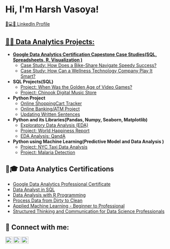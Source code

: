 <h1>Hi, I'm Harsh Vasoya! <br/><a  <a href=""></h1>
  <a <a href="https://www.linkedin.com/in/harsh-vasoya2002/"> 📢💻🔵 LinkedIn Profile </h1>
<h2>👨‍💻 Data Analytics Projects:</h2>

- <b>Google Data Analytics Certification Capestone Case Studies(SQL, Spreadsheets, R, Visualization ) </b>
  - [Case Study: How Does a Bike-Share Navigate Speedy Success?](https://github.com/joshmadakor1/Algorithms-Practice)
  - [Case Study: How Can a Wellness Technology Company Play It Smart?](https://github.com/joshmadakor1/4chan-Image-Analysis-Middleware-C964)
- <b>SQL Projects(SQL) </b>
  - [Project: When Was the Golden Age of Video Games?](https://github.com/joshmadakor1/Algorithms-Practice)
  - [Project: Chinook Digital Music Store](https://github.com/joshmadakor1/4chan-Image-Analysis-Middleware-C964)
- <b>Python Project</b>
  - [Online ShoppingCart Tracker](https://github.com/joshmadakor1/4chan-Image-Analysis-Middleware-C964)
  - [Online Banking/ATM Project](https://github.com/joshmadakor1/4chan-Image-Analysis-Middleware-C964)
  - [Updating Written Sentences](https://github.com/joshmadakor1/4chan-Image-Analysis-Middleware-C964)
- <b>Python and its Libraries(Pandas, Numpy, Seaborn, Matplotlib) </b>
  - [Exploratory Data Analysis (EDA)](https://github.com/joshmadakor1/Sentinel-Lab)
  - [Project: World Happiness Report](https://github.com/joshmadakor1/Jwipe.PowerShell)
  - [EDA Analysis: QandA](https://github.com/joshmadakor1/AD_PS)
- <b>Python using Machine Learning(Predictive Model and Data Analysis )</b>
  - [Project: NYC Taxi Data Analysis](https://github.com/joshmadakor1/EncrypterPOC)
  - [Project: Malaria Detection](https://github.com/joshmadakor1/DecrypterPOC)

<h2>🏅🎓 Data Analytics Certifications</h2>

- [Google Data Analytics Professional  Certificate](https://www.coursera.org/account/accomplishments/specialization/certificate/D6VCZMR3AMTJ)
- [Data Analyst in SQL](https://www.datacamp.com/statement-of-accomplishment/track/aef9de40af0c796a8148f4633b15c9cae6069340?raw=1)
- [Data Analysis with R Programming](https://www.coursera.org/account/accomplishments/certificate/MWFGC9LKLGVG)
- [Process Data from Dirty to Clean](https://www.coursera.org/account/accomplishments/certificate/PXWL3FMSYFFX)
- [Applied Machine Learning - Beginner to Professional](https://courses.analyticsvidhya.com/certificates/hbrmxktypg)
- [Structured Thinking and Communication for Data Science Professionals](https://courses.analyticsvidhya.com/certificates/uv4z1yarrb)

<h2> 🤳 Connect with me:</h2>

[<img align="left" alt="JoshMadakor | Twitter" width="22px" src="https://cdn.jsdelivr.net/npm/simple-icons@v3/icons/twitter.svg" />][twitter]
[<img align="left" alt="JoshMadakor | LinkedIn" width="22px" src="https://cdn.jsdelivr.net/npm/simple-icons@v3/icons/linkedin.svg" />][linkedin]
[<img align="left" alt="JoshMadakor | Instagram" width="22px" src="https://cdn.jsdelivr.net/npm/simple-icons@v3/icons/instagram.svg" />][instagram]

[twitter]: https://twitter.com/HVasoya07
[instagram]: https://www.instagram.com/harshvasoya07/
[linkedin]: https://www.linkedin.com/in/harsh-vasoya-34a31a233/

<!--
**joshmadakor1/joshmadakor1** is a ✨ _special_ ✨ repository because its `README.md` (this file) appears on your GitHub profile.

Here are some ideas to get you started:

- 🔭 I’m currently working on ...
- 🌱 I’m currently learning ...
- 👯 I’m looking to collaborate on ...
- 🤔 I’m looking for help with ...
- 💬 Ask me about ...
- 📫 How to reach me: ...
- 😄 Pronouns: ...
- ⚡ Fun fact: ...
-->
